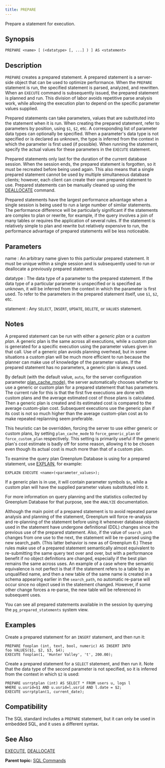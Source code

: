 ```yaml
---
title: PREPARE 
---
```


Prepare a statement for execution.

## <a id="section2"></a>Synopsis 

``` {#sql_command_synopsis}
PREPARE <name> [ (<datatype> [, ...] ) ] AS <statement>
```

## <a id="section3"></a>Description 

`PREPARE` creates a prepared statement. A prepared statement is a server-side object that can be used to optimize performance. When the `PREPARE` statement is run, the specified statement is parsed, analyzed, and rewritten. When an `EXECUTE` command is subsequently issued, the prepared statement is planned and run. This division of labor avoids repetitive parse analysis work, while allowing the execution plan to depend on the specific parameter values supplied.

Prepared statements can take parameters, values that are substituted into the statement when it is run. When creating the prepared statement, refer to parameters by position, using `$1`, `$2`, etc. A corresponding list of parameter data types can optionally be specified. When a parameter's data type is not specified or is declared as unknown, the type is inferred from the context in which the parameter is first used \(if possible\). When running the statement, specify the actual values for these parameters in the `EXECUTE` statement.

Prepared statements only last for the duration of the current database session. When the session ends, the prepared statement is forgotten, so it must be recreated before being used again. This also means that a single prepared statement cannot be used by multiple simultaneous database clients; however, each client can create their own prepared statement to use. Prepared statements can be manually cleaned up using the [DEALLOCATE](DEALLOCATE.html) command.

Prepared statements have the largest performance advantage when a single session is being used to run a large number of similar statements. The performance difference will be particularly significant if the statements are complex to plan or rewrite, for example, if the query involves a join of many tables or requires the application of several rules. If the statement is relatively simple to plan and rewrite but relatively expensive to run, the performance advantage of prepared statements will be less noticeable.

## <a id="section4"></a>Parameters 

name
:   An arbitrary name given to this particular prepared statement. It must be unique within a single session and is subsequently used to run or deallocate a previously prepared statement.

datatype
:   The data type of a parameter to the prepared statement. If the data type of a particular parameter is unspecified or is specified as unknown, it will be inferred from the context in which the parameter is first used. To refer to the parameters in the prepared statement itself, use `$1`, `$2`, etc.

statement
:   Any `SELECT`, `INSERT`, `UPDATE`, `DELETE`, or `VALUES` statement.

## <a id="section5"></a>Notes 

A prepared statement can be run with either a *generic plan* or a *custom plan*. A generic plan is the same across all executions, while a custom plan is generated for a specific execution using the parameter values given in that call. Use of a generic plan avoids planning overhead, but in some situations a custom plan will be much more efficient to run because the planner can make use of knowledge of the parameter values. If the prepared statement has no parameters, a generic plan is always used.

By default \(with the default value, `auto`, for the server configuration parameter [plan\_cache\_mode](../config_params/guc-list.html)\), the server automatically chooses whether to use a generic or custom plan for a prepared statement that has parameters. The current rule for this is that the first five executions are done with custom plans and the average estimated cost of those plans is calculated. Then a generic plan is created and its estimated cost is compared to the average custom-plan cost. Subsequent executions use the generic plan if its cost is not so much higher than the average custom-plan cost as to make repeated replanning seem preferable.

This heuristic can be overridden, forcing the server to use either generic or custom plans, by setting `plan_cache_mode` to `force_generic_plan` or `force_custom_plan` respectively. This setting is primarily useful if the generic plan's cost estimate is badly off for some reason, allowing it to be chosen even though its actual cost is much more than that of a custom plan.

To examine the query plan Greenplum Database is using for a prepared statement, use [EXPLAIN](EXPLAIN.html), for example:

```
EXPLAIN EXECUTE <name>(<parameter_values>);
```

If a generic plan is in use, it will contain parameter symbols `$n`, while a custom plan will have the supplied parameter values substituted into it.

For more information on query planning and the statistics collected by Greenplum Database for that purpose, see the `ANALYZE` documentation.

Although the main point of a prepared statement is to avoid repeated parse analysis and planning of the statement, Greenplum will force re-analysis and re-planning of the statement before using it whenever database objects used in the statement have undergone definitional \(DDL\) changes since the previous use of the prepared statement. Also, if the value of `search_path` changes from one use to the next, the statement will be re-parsed using the new search\_path. \(This latter behavior is new as of Greenplum 6.\) These rules make use of a prepared statement semantically almost equivalent to re-submitting the same query text over and over, but with a performance benefit if no object definitions are changed, especially if the best plan remains the same across uses. An example of a case where the semantic equivalence is not perfect is that if the statement refers to a table by an unqualified name, and then a new table of the same name is created in a schema appearing earlier in the `search_path`, no automatic re-parse will occur since no object used in the statement changed. However, if some other change forces a re-parse, the new table will be referenced in subsequent uses.

You can see all prepared statements available in the session by querying the `pg_prepared_statements` system view.

## <a id="section6"></a>Examples 

Create a prepared statement for an `INSERT` statement, and then run it:

```
PREPARE fooplan (int, text, bool, numeric) AS INSERT INTO 
foo VALUES($1, $2, $3, $4);
EXECUTE fooplan(1, 'Hunter Valley', 't', 200.00);
```

Create a prepared statement for a `SELECT` statement, and then run it. Note that the data type of the second parameter is not specified, so it is inferred from the context in which `$2` is used:

```
PREPARE usrrptplan (int) AS SELECT * FROM users u, logs l 
WHERE u.usrid=$1 AND u.usrid=l.usrid AND l.date = $2;
EXECUTE usrrptplan(1, current_date);
```

## <a id="section7"></a>Compatibility 

The SQL standard includes a `PREPARE` statement, but it can only be used in embedded SQL, and it uses a different syntax.

## <a id="section8"></a>See Also 

[EXECUTE](EXECUTE.html), [DEALLOCATE](DEALLOCATE.html)

**Parent topic:** [SQL Commands](../sql_commands/sql_ref.html)

